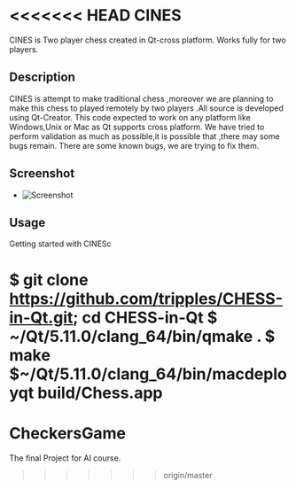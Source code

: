 <<<<<<< HEAD
CINES
=====
CINES is Two player chess created in Qt-cross platform.
Works fully for two players.

Description
--------------------------------------------------------------------

CINES is attempt to make traditional chess ,moreover we are planning
to make this chess to played remotely by two players .All source is
developed using Qt-Creator. This code expected to work on any platform
like Windows,Unix or Mac as Qt supports cross platform.
We have tried to perform validation as much as possible,it is possible
that ,there may some bugs remain. There are some known bugs,
we are trying to fix them.

Screenshot
--------------------------------------------------------------

* ![Screenshot](https://github.com/tripples/CHESS-in-Qt/blob/master/screenshot/screenshot.png)


Usage
----------------------------------------------------------------
Getting started with CINESc


$ git clone https://github.com/tripples/CHESS-in-Qt.git; cd CHESS-in-Qt
$ ~/Qt/5.11.0/clang_64/bin/qmake .
$ make
$~/Qt/5.11.0/clang_64/bin/macdeployqt build/Chess.app
=======
# CheckersGame
The final Project for AI course.
>>>>>>> origin/master
